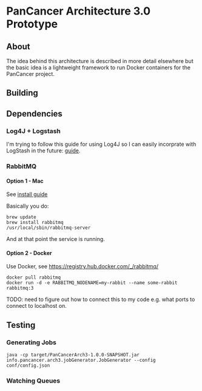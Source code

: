 # PanCancer Architecture 3.0 Prototype

## About

The idea behind this architecture is described in more detail elsewhere but the basic idea is a lightweight
framework to run Docker containers for the PanCancer project.

## Building

## Dependencies

### Log4J + Logstash

I'm trying to follow this guide for using Log4J so I can easily incorprate with LogStash in the future: [guide](https://blog.dylants.com/2013/08/27/java-logging-creating-indexing-monitoring/).

### RabbitMQ

#### Option 1 - Mac

See [install guide](https://www.rabbitmq.com/install-homebrew.html)

Basically you do:

    brew update
    brew install rabbitmq
    /usr/local/sbin/rabbitmq-server
    
And at that point the service is running.

#### Option 2 - Docker

Use Docker, see https://registry.hub.docker.com/_/rabbitmq/

    docker pull rabbitmq
    docker run -d -e RABBITMQ_NODENAME=my-rabbit --name some-rabbit rabbitmq:3

TODO: need to figure out how to connect this to my code e.g. what ports to connect to localhost on.

## Testing

### Generating Jobs

    java -cp target/PanCancerArch3-1.0.0-SNAPSHOT.jar info.pancancer.arch3.jobGenerator.JobGenerator --config conf/config.json

### Watching Queues


